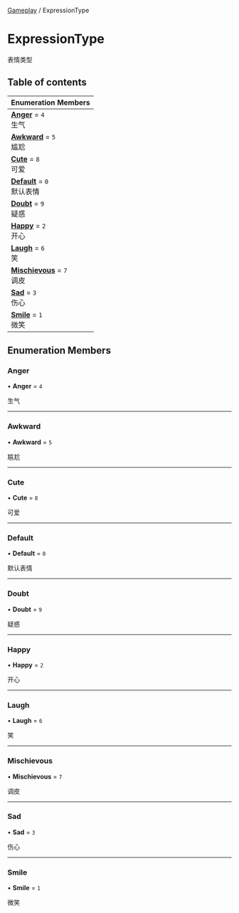 [Gameplay](../modules/Gameplay.Gameplay.md) / ExpressionType

# ExpressionType <Badge type="tip" text="Enumeration" /> <Score text="ExpressionType" />

表情类型

## Table of contents

| Enumeration Members |
| :-----|
| **[Anger](Gameplay.ExpressionType.md#anger)** = ``4`` <br> 生气|
| **[Awkward](Gameplay.ExpressionType.md#awkward)** = ``5`` <br> 尴尬|
| **[Cute](Gameplay.ExpressionType.md#cute)** = ``8`` <br> 可爱|
| **[Default](Gameplay.ExpressionType.md#default)** = ``0`` <br> 默认表情|
| **[Doubt](Gameplay.ExpressionType.md#doubt)** = ``9`` <br> 疑惑|
| **[Happy](Gameplay.ExpressionType.md#happy)** = ``2`` <br> 开心|
| **[Laugh](Gameplay.ExpressionType.md#laugh)** = ``6`` <br> 笑|
| **[Mischievous](Gameplay.ExpressionType.md#mischievous)** = ``7`` <br> 调皮|
| **[Sad](Gameplay.ExpressionType.md#sad)** = ``3`` <br> 伤心|
| **[Smile](Gameplay.ExpressionType.md#smile)** = ``1`` <br> 微笑|

## Enumeration Members

### Anger <Score text="Anger" /> 

• **Anger** = ``4``

生气

___

### Awkward <Score text="Awkward" /> 

• **Awkward** = ``5``

尴尬

___

### Cute <Score text="Cute" /> 

• **Cute** = ``8``

可爱

___

### Default <Score text="Default" /> 

• **Default** = ``0``

默认表情

___

### Doubt <Score text="Doubt" /> 

• **Doubt** = ``9``

疑惑

___

### Happy <Score text="Happy" /> 

• **Happy** = ``2``

开心

___

### Laugh <Score text="Laugh" /> 

• **Laugh** = ``6``

笑

___

### Mischievous <Score text="Mischievous" /> 

• **Mischievous** = ``7``

调皮

___

### Sad <Score text="Sad" /> 

• **Sad** = ``3``

伤心

___

### Smile <Score text="Smile" /> 

• **Smile** = ``1``

微笑
